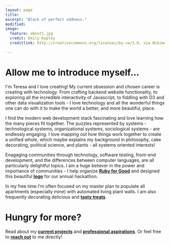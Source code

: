 ```yaml
---
layout: page
title:
excerpt: "Block of perfect oddness."
modified:
image:
  feature: about1.jpg
  credit: Emily Kopley
  creditlink: http://creativecommons.org/licenses/by-sa/3.0, via Wikimedia Commons

---
```


# Allow me to introduce myself...
I'm Teresa and I love creating! My current obsession and chosen career is creating with technology. From crafting backend website functionality, to exploring all the incredible interactivity of Javascript, to fiddling with D3 and other data visualization tools - I love technology and all the wonderful things one can do with it to make the world a better, and more beautiful, place.

I find the modern web development stack fascinating and love learning how the many pieces fit together. The puzzles represented by systems - technological systems, organizational systems, sociological systems - are endlessly engaging. I love mapping out how things work together to create a unified whole, which maybe explains my background in philosophy, cake decorating, political science, and plants - all systems oriented interests!

Enagaging communities through technology, software testing, front-end development, and the differences between computer languages, are all particularly delightful topics. I am a huge believer in the power and importance of communities - I help organize [**Ruby for Good**](http://rubyforgood.com) and designed this beautiful [**logo**](/images/ruby-for-good-logo.jpg) for our annual hackathon.

In my free time I'm often focused on my master plan to populate all apartments (especially mine) with automated living plant walls. I am also frequently decorating delicious and [**tasty treats**](/hobbies).

<!-- I love challenges, people, and figuring out the whys. I have wide ranging interests and experiences - I've worked as a currency trader, English teacher abroad, international trade analyst, cake decorator, higher ed administrator, baby academic, barista, -->

# Hungry for more?
Read about my [**current projects**](/images/finn-resume.pdf) and [**professional aspirations**](/work). Or feel free to <strong><a href="mailto:teresa.finn@gmail.com">reach out</a></strong> to me directly!